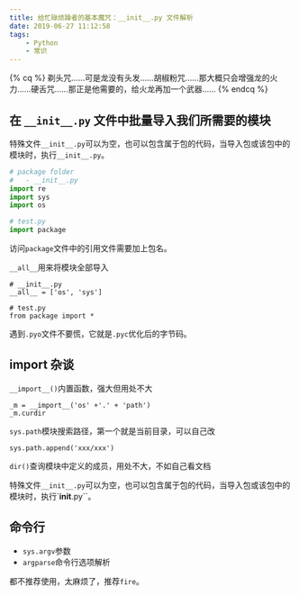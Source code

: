 ```yaml
---
title: 给忙碌烦躁者的基本魔咒：__init__.py 文件解析
date: 2019-06-27 11:12:58
tags:
    - Python
    - 常识
---
```


{% cq %} 
剃头咒……可是龙没有头发……胡椒粉咒……那大概只会增强龙的火力……硬舌咒……那正是他需要的，给火龙再加一个武器……
{% endcq %}

## 在 `__init__.py` 文件中批量导入我们所需要的模块

特殊文件`__init__.py`可以为空，也可以包含属于包的代码，当导入包或该包中的模块时，执行`__init__.py`。

```python
# package folder
#   - __init__.py
import re
import sys
import os
```

```python
# test.py
import package
```
访问`package`文件中的引用文件需要加上包名。

`__all__`用来将模块全部导入

```
# __init__.py
__all__ = ['os', 'sys']
```

```
# test.py
from package import *
```

遇到`.pyo`文件不要慌，它就是`.pyc`优化后的字节码。

## import 杂谈

`__import__()`内置函数，强大但用处不大

```
_m = __import__('os' +'.' + 'path')
_m.curdir
```

`sys.path`模块搜索路径，第一个就是当前目录，可以自己改
```
sys.path.append('xxx/xxx')
```


`dir()`查询模块中定义的成员，用处不大，不如自己看文档

特殊文件`__init__.py`可以为空，也可以包含属于包的代码，当导入包或该包中的模块时，执行`__init__.py``。

## 命令行

- `sys.argv`参数
- `argparse`命令行选项解析

都不推荐使用，太麻烦了，推荐`fire`。

